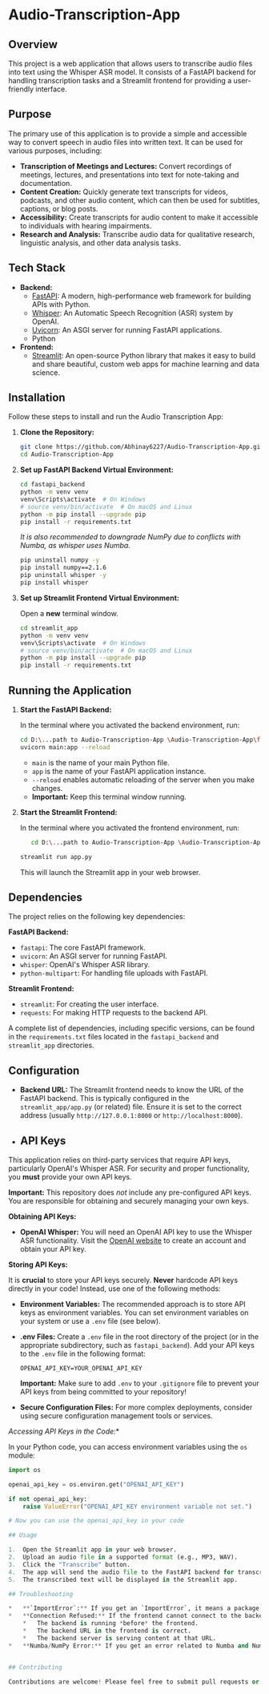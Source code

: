 # Audio-Transcription-App

## Overview

This project is a web application that allows users to transcribe audio files into text using the Whisper ASR model. It consists of a FastAPI backend for handling transcription tasks and a Streamlit frontend for providing a user-friendly interface.

## Purpose

The primary use of this application is to provide a simple and accessible way to convert speech in audio files into written text. It can be used for various purposes, including:

*   **Transcription of Meetings and Lectures:** Convert recordings of meetings, lectures, and presentations into text for note-taking and documentation.
*   **Content Creation:** Quickly generate text transcripts for videos, podcasts, and other audio content, which can then be used for subtitles, captions, or blog posts.
*   **Accessibility:** Create transcripts for audio content to make it accessible to individuals with hearing impairments.
*   **Research and Analysis:** Transcribe audio data for qualitative research, linguistic analysis, and other data analysis tasks.

## Tech Stack

*   **Backend:**
    *   [FastAPI](https://fastapi.tiangolo.com/): A modern, high-performance web framework for building APIs with Python.
    *   [Whisper](https://github.com/openai/whisper): An Automatic Speech Recognition (ASR) system by OpenAI.
    *   [Uvicorn](https://www.uvicorn.org/): An ASGI server for running FastAPI applications.
    *   Python
*   **Frontend:**
    *   [Streamlit](https://streamlit.io/): An open-source Python library that makes it easy to build and share beautiful, custom web apps for machine learning and data science.

## Installation

Follow these steps to install and run the Audio Transcription App:

1.  **Clone the Repository:**

    ```bash
    git clone https://github.com/Abhinay6227/Audio-Transcription-App.git
    cd Audio-Transcription-App
    ```

2.  **Set up FastAPI Backend Virtual Environment:**

    ```bash
    cd fastapi_backend
    python -m venv venv
    venv\Scripts\activate  # On Windows
    # source venv/bin/activate  # On macOS and Linux
    python -m pip install --upgrade pip
    pip install -r requirements.txt
    ```

    *It is also recommended to downgrade NumPy due to conflicts with Numba, as whisper uses Numba.*

      ```bash
      pip uninstall numpy -y
      pip install numpy==2.1.6
      pip uninstall whisper -y
      pip install whisper
      ```

3.  **Set up Streamlit Frontend Virtual Environment:**

    Open a **new** terminal window.

    ```bash
    cd streamlit_app
    python -m venv venv
    venv\Scripts\activate  # On Windows
    # source venv/bin/activate  # On macOS and Linux
    python -m pip install --upgrade pip
    pip install -r requirements.txt
    ```

## Running the Application

1.  **Start the FastAPI Backend:**

    In the terminal where you activated the backend environment, run:

    ```bash
    cd D:\...path to Audio-Transcription-App \Audio-Transcription-App\fastapi_backend
    uvicorn main:app --reload
    ```

    *   `main` is the name of your main Python file.
    *   `app` is the name of your FastAPI application instance.
    *   `--reload` enables automatic reloading of the server when you make changes.
    *   **Important:** Keep this terminal window running.

2.  **Start the Streamlit Frontend:**

    In the terminal where you activated the frontend environment, run:
     ```bash
        cd D:\...path to Audio-Transcription-App \Audio-Transcription-App\streamlit_app
     ```

    ```bash
    streamlit run app.py
    ```

    This will launch the Streamlit app in your web browser.

## Dependencies

The project relies on the following key dependencies:

**FastAPI Backend:**

*   `fastapi`: The core FastAPI framework.
*   `uvicorn`: An ASGI server for running FastAPI.
*   `whisper`: OpenAI's Whisper ASR library.
*   `python-multipart`: For handling file uploads with FastAPI.

**Streamlit Frontend:**

*   `streamlit`: For creating the user interface.
*   `requests`: For making HTTP requests to the backend API.

A complete list of dependencies, including specific versions, can be found in the `requirements.txt` files located in the `fastapi_backend` and `streamlit_app` directories.

## Configuration

*   **Backend URL:** The Streamlit frontend needs to know the URL of the FastAPI backend. This is typically configured in the `streamlit_app/app.py` (or related) file.  Ensure it is set to the correct address (usually `http://127.0.0.1:8000` or `http://localhost:8000`).

*   ## API Keys

This application relies on third-party services that require API keys, particularly OpenAI's Whisper ASR.  For security and proper functionality, you **must** provide your own API keys.

**Important:** This repository does *not* include any pre-configured API keys.  You are responsible for obtaining and securely managing your own keys.

**Obtaining API Keys:**

*   **OpenAI Whisper:** You will need an OpenAI API key to use the Whisper ASR functionality.  Visit the [OpenAI website](https://platform.openai.com/) to create an account and obtain your API key.

**Storing API Keys:**

It is **crucial** to store your API keys securely.  **Never** hardcode API keys directly in your code!  Instead, use one of the following methods:

*   **Environment Variables:**  The recommended approach is to store API keys as environment variables.  You can set environment variables on your system or use a `.env` file (see below).

*   **.env Files:** Create a `.env` file in the root directory of the project (or in the appropriate subdirectory, such as `fastapi_backend`).  Add your API keys to the `.env` file in the following format:

    ```
    OPENAI_API_KEY=YOUR_OPENAI_API_KEY
    ```

    **Important:**  Make sure to add `.env` to your `.gitignore` file to prevent your API keys from being committed to your repository!

*   **Secure Configuration Files:** For more complex deployments, consider using secure configuration management tools or services.

*Accessing API Keys in the Code:**

In your Python code, you can access environment variables using the `os` module:

```python
import os

openai_api_key = os.environ.get("OPENAI_API_KEY")

if not openai_api_key:
    raise ValueError("OPENAI_API_KEY environment variable not set.")

# Now you can use the openai_api_key in your code

## Usage

1.  Open the Streamlit app in your web browser.
2.  Upload an audio file in a supported format (e.g., MP3, WAV).
3.  Click the "Transcribe" button.
4.  The app will send the audio file to the FastAPI backend for transcription.
5.  The transcribed text will be displayed in the Streamlit app.

## Troubleshooting

*   **`ImportError`:** If you get an `ImportError`, it means a package is missing. Activate the correct virtual environment and run `pip install <package_name>`.
*   **Connection Refused:** If the frontend cannot connect to the backend, ensure that:
    *   The backend is running *before* the frontend.
    *   The backend URL in the frontend is correct.
    *   The backend server is serving content at that URL.
*   **Numba/NumPy Error:** If you get an error related to Numba and NumPy versions, follow the NumPy downgrading instructions above.


## Contributing

Contributions are welcome! Please feel free to submit pull requests or open issues to report bugs or suggest new features.


